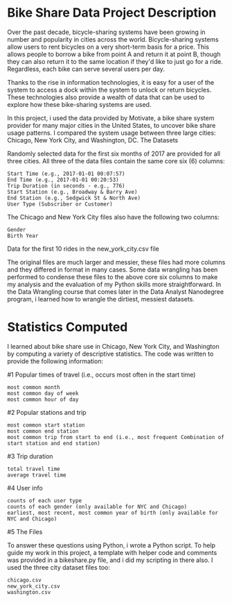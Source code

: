 # Bike Share Data Project Description

Over the past decade, bicycle-sharing systems have been growing in number and popularity in cities across the world. Bicycle-sharing systems allow users to rent bicycles on a very short-term basis for a price. This allows people to borrow a bike from point A and return it at point B, though they can also return it to the same location if they'd like to just go for a ride. Regardless, each bike can serve several users per day.

Thanks to the rise in information technologies, it is easy for a user of the system to access a dock within the system to unlock or return bicycles. These technologies also provide a wealth of data that can be used to explore how these bike-sharing systems are used.

In this project, i used the data provided by Motivate, a bike share system provider for many major cities in the United States, to uncover bike share usage patterns.
I compared the system usage between three large cities: Chicago, New York City, and Washington, DC.
The Datasets

Randomly selected data for the first six months of 2017 are provided for all three cities. All three of the data files contain the same core six (6) columns:

    Start Time (e.g., 2017-01-01 00:07:57)
    End Time (e.g., 2017-01-01 00:20:53)
    Trip Duration (in seconds - e.g., 776)
    Start Station (e.g., Broadway & Barry Ave)
    End Station (e.g., Sedgwick St & North Ave)
    User Type (Subscriber or Customer)

The Chicago and New York City files also have the following two columns:

    Gender
    Birth Year

Data for the first 10 rides in the new_york_city.csv file

The original files are much larger and messier, these files had more columns and they differed in format in many cases. Some data wrangling has been performed to condense these files to the above core six columns to make my analysis and the evaluation of my Python skills more straightforward. In the Data Wrangling course that comes later in the Data Analyst Nanodegree program, i learned how to wrangle the dirtiest, messiest datasets.

# Statistics Computed

I learned about bike share use in Chicago, New York City, and Washington by computing a variety of descriptive statistics. The code was written to provide the following information:

#1 Popular times of travel (i.e., occurs most often in the start time)

    most common month
    most common day of week
    most common hour of day

#2 Popular stations and trip

    most common start station
    most common end station
    most common trip from start to end (i.e., most frequent Combination of start station and end station)

#3 Trip duration

    total travel time
    average travel time

#4 User info

    counts of each user type
    counts of each gender (only available for NYC and Chicago)
    earliest, most recent, most common year of birth (only available for NYC and Chicago)

#5 The Files

To answer these questions using Python, i wrote a Python script. To help guide my work in this project, a template with helper code and comments was provided in a bikeshare.py file, and i did my scripting in there also. I used the three city dataset files too:

    chicago.csv
    new_york_city.csv
    washington.csv
